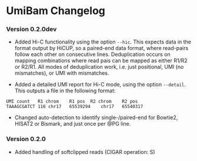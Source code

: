 # UmiBam Changelog

### Version 0.2.0dev

- Added Hi-C functionality using the option `--hic`. This expects data in the format output by HiCUP, so a paired-end data format, where read-pairs follow each other on consecutive lines. Deduplication occurs on mapping combinations where read pais can be mapped as either R1/R2 or R2/R1. All modes of deduplication work, i.e. just positional, UMI (no mismatches), or UMI with mismatches.

- Added a detailed UMI report for Hi-C mode, using the option `--detail`. This outputs a file in the following format:
```
UMI	count	R1 chrom	R1 pos	R2 chrom	R2 pos
TAAAGCGATCT	116	chr17	65539294	chr17	65540317
```

- Changed auto-detection to identify single-/paired-end for Bowtie2, HISAT2 or Bismark, and just once per @PG line.

### Version 0.2.0 

- Added handling of softclipped reads (CIGAR operation: S)
